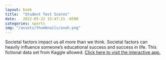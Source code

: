 ```yaml
---
layout: book
title:  "Student Test Scores"
date:   2022-05-22 15:47:21 -0500
categories: sports
img: "/assets/thumbnails/asoh.png"
---
```


Societal factors impact us all more than we think. Societal factors can heavily influence
someone’s educational success and success in life. This fictional data set from Kaggle allowed. [Click here to visit the interactive app.](https://data-viz.it.wisc.edu/content/fe0e6807-1b1b-4e87-979c-fade39f52b57/)

[jekyll-docs]: https://jekyllrb.com/docs/home
[jekyll-gh]:   https://github.com/jekyll/jekyll
[jekyll-talk]: https://talk.jekyllrb.com/

